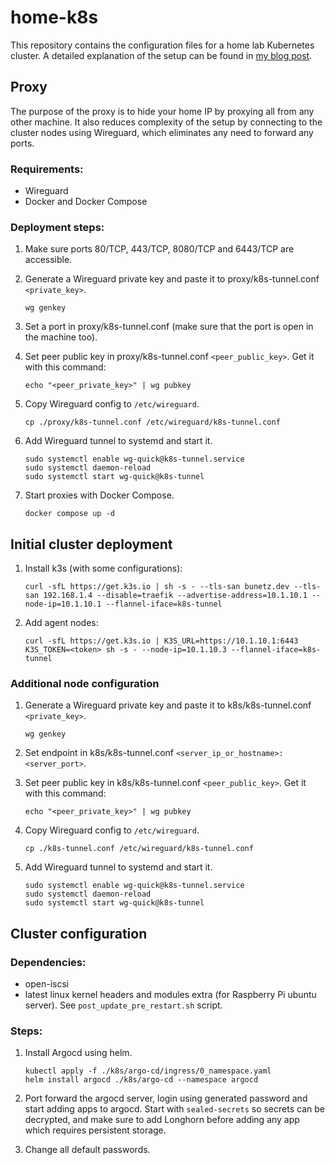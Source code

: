 # home-k8s

This repository contains the configuration files for a home lab Kubernetes cluster. A detailed explanation of the setup can be found in [my blog post](https://bunetz.dev/blog/posts/how-i-over-engineered-my-cluster-part-1).

## Proxy

The purpose of the proxy is to hide your home IP by proxying all from any other machine. It also reduces complexity of the setup by connecting to the cluster nodes using Wireguard, which eliminates any need to forward any ports.

### Requirements:

- Wireguard
- Docker and Docker Compose

### Deployment steps:

1. Make sure ports 80/TCP, 443/TCP, 8080/TCP and 6443/TCP are accessible.
2. Generate a Wireguard private key and paste it to proxy/k8s-tunnel.conf `<private_key>`.
    ```
    wg genkey
    ```
3. Set a port in proxy/k8s-tunnel.conf (make sure that the port is open in the machine too).

4. Set peer public key in proxy/k8s-tunnel.conf `<peer_public_key>`. Get it with this command:
    ```
    echo "<peer_private_key>" | wg pubkey
    ```
5. Copy Wireguard config to `/etc/wireguard`.
    ```
    cp ./proxy/k8s-tunnel.conf /etc/wireguard/k8s-tunnel.conf
    ```
6. Add Wireguard tunnel to systemd and start it.
    ```
    sudo systemctl enable wg-quick@k8s-tunnel.service
    sudo systemctl daemon-reload
    sudo systemctl start wg-quick@k8s-tunnel
    ```
7. Start proxies with Docker Compose.
    ```
    docker compose up -d
    ```

## Initial cluster deployment

1. Install k3s (with some configurations):
    ```
    curl -sfL https://get.k3s.io | sh -s - --tls-san bunetz.dev --tls-san 192.168.1.4 --disable=traefik --advertise-address=10.1.10.1 --node-ip=10.1.10.1 --flannel-iface=k8s-tunnel
    ```
2. Add agent nodes:
   ```
   curl -sfL https://get.k3s.io | K3S_URL=https://10.1.10.1:6443 K3S_TOKEN=<token> sh -s - --node-ip=10.1.10.3 --flannel-iface=k8s-tunnel
   ```

### Additional node configuration

1. Generate a Wireguard private key and paste it to k8s/k8s-tunnel.conf `<private_key>`.
    ```
    wg genkey
    ```
2. Set endpoint in k8s/k8s-tunnel.conf `<server_ip_or_hostname>:<server_port>`.

3. Set peer public key in k8s/k8s-tunnel.conf `<peer_public_key>`. Get it with this command:
    ```
    echo "<peer_private_key>" | wg pubkey
    ```
4. Copy Wireguard config to `/etc/wireguard`.
    ```
    cp ./k8s-tunnel.conf /etc/wireguard/k8s-tunnel.conf
    ```
5. Add Wireguard tunnel to systemd and start it.
    ```
    sudo systemctl enable wg-quick@k8s-tunnel.service
    sudo systemctl daemon-reload
    sudo systemctl start wg-quick@k8s-tunnel
    ```

## Cluster configuration

### Dependencies:

- open-iscsi
- latest linux kernel headers and modules extra (for Raspberry Pi ubuntu server). See `post_update_pre_restart.sh` script.

### Steps:

1. Install Argocd using helm.
    ```
    kubectl apply -f ./k8s/argo-cd/ingress/0_namespace.yaml
    helm install argocd ./k8s/argo-cd --namespace argocd
    ```

2. Port forward the argocd server, login using generated password and start adding apps to argocd. Start with `sealed-secrets` so secrets can be decrypted, and make sure to add Longhorn before adding any app which requires persistent storage.

3. Change all default passwords.
